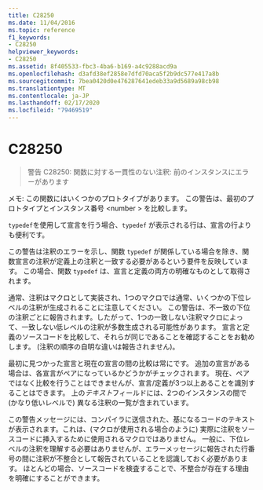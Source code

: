 ```yaml
---
title: C28250
ms.date: 11/04/2016
ms.topic: reference
f1_keywords:
- C28250
helpviewer_keywords:
- C28250
ms.assetid: 8f405533-fbc3-4ba6-b169-a4c9288acd9a
ms.openlocfilehash: d3afd38ef2858e7dfd70aca5f2b9dc577e417a8b
ms.sourcegitcommit: 7bea0420d0e476287641edeb33a9d5689a98cb98
ms.translationtype: MT
ms.contentlocale: ja-JP
ms.lasthandoff: 02/17/2020
ms.locfileid: "79469519"
---
```

# <a name="c28250"></a>C28250

> 警告 C28250: 関数に対する一貫性のない注釈: 前のインスタンスにエラーがあります

メモ: この関数にはいくつかのプロトタイプがあります。 この警告は、最初のプロトタイプとインスタンス番号 \<number > を比較します。

`typedef`を使用して宣言を行う場合、`typedef` が表示される行は、宣言の行よりも便利です。

この警告は注釈のエラーを示し、関数 `typedef` が関係している場合を除き、関数宣言の注釈が定義上の注釈と一致する必要があるという要件を反映しています。 この場合、関数 `typedef` は、宣言と定義の両方の明確なものとして取得されます。

通常、注釈はマクロとして実装され、1つのマクロでは通常、いくつかの下位レベルの注釈が生成されることに注意してください。 この警告は、不一致の下位の注釈ごとに報告されます。したがって、1つの一致しない注釈マクロによって、一致しない低レベルの注釈が多数生成される可能性があります。 宣言と定義のソースコードを比較して、それらが同じであることを確認することをお勧めします。 (注釈の順序の自明な違いは報告されません)。

最初に見つかった宣言と現在の宣言の間の比較は常にです。 追加の宣言がある場合は、各宣言がペアになっているかどうかがチェックされます。 現在、ペアではなく比較を行うことはできませんが、宣言/定義が3つ以上あることを識別することはできます。  上の*テキスト*フィールドには、2つのインスタンスの間で (かなり低いレベルで) 異なる注釈の一覧が含まれています。

この警告メッセージには、コンパイラに送信された、基になるコードのテキストが表示されます。これは、(マクロが使用される場合のように) 実際に注釈をソースコードに挿入するために使用されるマクロではありません。 一般に、下位レベルの注釈を理解する必要はありませんが、エラーメッセージに報告された行番号の間に注釈が不整合として報告されていることを認識しておく必要があります。 ほとんどの場合、ソースコードを検査することで、不整合が存在する理由を明確にすることができます。
